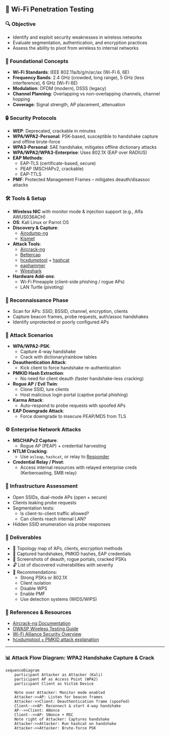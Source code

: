 ## 📡 Wi-Fi Penetration Testing

### 🔍 Objective
- Identify and exploit security weaknesses in wireless networks
- Evaluate segmentation, authentication, and encryption practices
- Assess the ability to pivot from wireless to internal networks

### 🧱 Foundational Concepts
- **Wi-Fi Standards**: IEEE 802.11a/b/g/n/ac/ax (Wi-Fi 6, 6E)
- **Frequency Bands**: 2.4 GHz (crowded, long range), 5 GHz (less interference), 6 GHz (Wi-Fi 6E)
- **Modulation**: OFDM (modern), DSSS (legacy)
- **Channel Planning**: Overlapping vs non-overlapping channels, channel hopping
- **Coverage**: Signal strength, AP placement, attenuation

### 🔒 Security Protocols
- **WEP**: Deprecated, crackable in minutes
- **WPA/WPA2-Personal**: PSK-based, susceptible to handshake capture and offline brute-force
- **WPA3-Personal**: SAE handshake, mitigates offline dictionary attacks
- **WPA/WPA2/WPA3-Enterprise**: Uses 802.1X (EAP over RADIUS)
- **EAP Methods**:
  - EAP-TLS (certificate-based, secure)
  - PEAP (MSCHAPv2, crackable)
  - EAP-TTLS
- **PMF**: Protected Management Frames – mitigates deauth/disassoc attacks

### 🛠 Tools & Setup
- **Wireless NIC** with monitor mode & injection support (e.g., Alfa AWUS036ACH)
- **OS**: Kali Linux or Parrot OS
- **Discovery & Capture**:
  - [Airodump-ng](https://www.aircrack-ng.org/)
  - [Kismet](https://kismetwireless.net/)
- **Attack Tools**:
  - [Aircrack-ng](https://www.aircrack-ng.org/)
  - [Bettercap](https://www.bettercap.org/)
  - [hcxdumptool](https://github.com/ZerBea/hcxdumptool) + [hashcat](https://hashcat.net/hashcat/)
  - [eaphammer](https://github.com/s0lst1c3/eaphammer)
  - [Wireshark](https://www.wireshark.org/)
- **Hardware Add-ons**:
  - Wi-Fi Pineapple (client-side phishing / rogue APs)
  - LAN Turtle (pivoting)

### 🧪 Reconnaissance Phase
- Scan for APs: SSID, BSSID, channel, encryption, clients
- Capture beacon frames, probe requests, auth/assoc handshakes
- Identify unprotected or poorly configured APs

### 🎯 Attack Scenarios
- **WPA/WPA2-PSK**:
  - Capture 4-way handshake
  - Crack with dictionary/rainbow tables
- **Deauthentication Attack**:
  - Kick client to force handshake re-authentication
- **PMKID Hash Extraction**:
  - No need for client deauth (faster handshake-less cracking)
- **Rogue AP / Evil Twin**:
  - Clone SSID, lure clients
  - Host malicious login portal (captive portal phishing)
- **Karma Attack**:
  - Auto-respond to probe requests with spoofed APs
- **EAP Downgrade Attack**:
  - Force downgrade to insecure PEAP/MD5 from TLS

### ⚙️ Enterprise Network Attacks
- **MSCHAPv2 Capture**:
  - Rogue AP (PEAP) + credential harvesting
- **NTLM Cracking**:
  - Use `asleap`, `hashcat`, or relay to [Responder](https://github.com/lgandx/Responder)
- **Credential Relay / Pivot**:
  - Access internal resources with relayed enterprise creds (Kerberoasting, SMB relay)

### 🧱 Infrastructure Assessment
- Open SSIDs, dual-mode APs (open + secure)
- Clients leaking probe requests
- Segmentation tests:
  - Is client-to-client traffic allowed?
  - Can clients reach internal LAN?
- Hidden SSID enumeration via probe responses

### 🧾 Deliverables
- 📍 Topology map of APs, clients, encryption methods
- 🧾 Captured handshakes, PMKID hashes, EAP credentials
- 📸 Screenshots of deauth, rogue portals, cracked PSKs
- 🔓 List of discovered vulnerabilities with severity
- 🔧 Recommendations:
  - Strong PSKs or 802.1X
  - Client isolation
  - Disable WPS
  - Enable PMF
  - Use detection systems (WIDS/WIPS)

### 🔗 References & Resources
- [Aircrack-ng Documentation](https://www.aircrack-ng.org/doku.php)
- [OWASP Wireless Testing Guide](https://owasp.org/www-project-web-security-testing-guide/latest/4-Web_Application_Security_Testing/10-Testing-for-WiFi-Security.html)
- [Wi-Fi Alliance Security Overview](https://www.wi-fi.org/discover-wi-fi/security)
- [hcxdumptool + PMKID attack explanation](https://hashcat.net/forum/thread-7717.html)


---

### 📊 Attack Flow Diagram: WPA2 Handshake Capture & Crack

```mermaid
sequenceDiagram
    participant Attacker as Attacker (Kali)
    participant AP as Access Point (WPA2)
    participant Client as Victim Device

    Note over Attacker: Monitor mode enabled
    Attacker->>AP: Listen for beacon frames
    Attacker->>Client: Deauthentication frame (spoofed)
    Client-->>AP: Reconnect & start 4-way handshake
    AP-->>Client: ANonce
    Client-->>AP: SNonce + MIC
    Note right of Attacker: Captures handshake
    Attacker->>Attacker: Run hashcat on handshake
    Attacker->>Attacker: Brute-force PSK